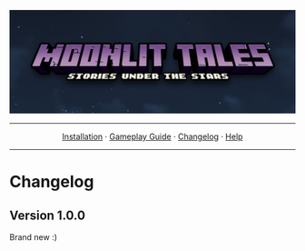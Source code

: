 <a href="https://www.youtube.com/watch?v=70DZ5UV1Bdo"><img src="images/banner.jpg" target="_blank"></a>

---

<p align="center">
  <a href="README.md">Installation</a> ·
  <a href="GAMEPLAY.md">Gameplay Guide</a> ·
  <a href="CHANGELOG.md">Changelog</a> ·
  <a href="HELP.md">Help</a>
</p>

---

# Changelog

## Version 1.0.0
Brand new :)
